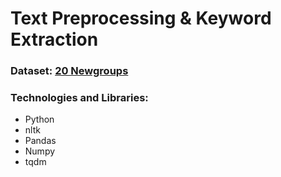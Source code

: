 # Text Preprocessing & Keyword Extraction
### Dataset: [20 Newgroups](http://qwone.com/~jason/20Newsgroups/)
### Technologies and Libraries: 
- Python
- nltk
- Pandas
- Numpy
- tqdm  
